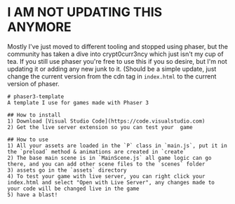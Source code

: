 # I AM NOT UPDATING THIS ANYMORE
Mostly I've just moved to different tooling and stopped using phaser, but the community has taken a dive into crypt0curr3ncy which just isn't my cup of tea. If you still use phaser you're free to use this if you so desire, but I'm not updating it or adding any new junk to it. (Should be a simple update, just change the current version from the cdn tag in `index.html` to the current version of phaser.

```
# phaser3-template
A template I use for games made with Phaser 3

## How to install
1) Download [Visual Studio Code](https://code.visualstudio.com)
2) Get the live server extension so you can test your  game

## How to use
1) All your assets are loaded in the `P` class in `main.js`, put it in the `preload` method & animations are created in `create`
2) The base main scene is in `MainScene.js` all game logic can go there, and you can add other scene files to the `scenes` folder
3) assets go in the `assets` directory
4) To test your game with live server, you can right click your index.html and select "Open with Live Server", any changes made to your code will be changed live in the game
5) have a blast!
```
